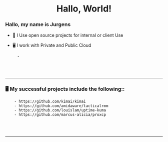 <h1 align="center">Hallo, World!</h1>


### Hallo, my name is Jurgens
- 🤔 I Use open source projects for internal or client Use
- 🖥️ I work with Private and Public Cloud

		- 
<br><br>

-----

### 🖥️ My successful projects include the following::


		- https://github.com/kimai/kimai
		- https://github.com/amidaware/tacticalrmm
		- https://github.com/louislam/uptime-kuma
		- https://github.com/marcus-alicia/proxcp
		

<br><br>

-----

<p align="center">
  
  </p>
